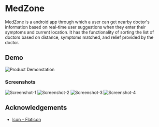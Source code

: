 

# MedZone

MedZone is a android app through which a user can get nearby doctor's information based on real-time user suggestions when they enter their symptoms and current location. It has the functionality of sorting the list of doctors based on distance, symptoms matched, and relief provided by the doctor.
## Demo



![Product Demonstation][product-demo]

### Screenshots
![Screenshot-1][screenshot-1]
![Screenshot-2][screenshot-2]
![Screenshot-3][screenshot-3]
![Screenshot-4][screenshot-4]


[product-demo]: Media/MedZone-VideoDemo.gif
[screenshot-1]: Media/Screenshot1.jpg
[screenshot-2]: Media/Screenshot2.jpg
[screenshot-3]: Media/Screenshot3.jpg
[screenshot-4]: Media/Screenshot4.jpg
## Acknowledgements

 - [Icon - Flaticon](https://www.flaticon.com/free-icons/heart)
